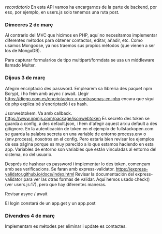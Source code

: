 *recordatorio* En esta API vamos ha encargarnos de la parte de backend, por eso, por ejemplo,
en users.js solo tenemos una ruta post.

### Dimecres 2 de març

Al contrario del MVC que hicimos en PHP, aquí no necesitamos implementar diferentes
métodos para obtener contactos, editar, añadir, etc. Como usamos Mongoose, ya nos 
traemos sus propios métodos (que vienen a ser los de MongoDB).

Para capturar formularios de tipo multipart/formdata se usa un middleware llamado Multer.


### Dijous 3 de març

Afegim encriptació des password. Emplearem sa llibreria des paquet npm Bcrypt, i ho feim amb
async / await.
Llegir https://diego.com.es/encriptacion-y-contrasenas-en-php encara que sigui de php
explica bé s'encriptació i es hash.

Jsonwebtokem. Va amb callback. https://www.npmjs.com/package/jsonwebtoken
Es secreto des token se guarda a config, a des default.json, i hem d'afegir aquest
arxiu default a des gitignore.
En la autenticación de token en el ejemplo de fullstackopen.com se guarda la
palabra secreta en una variable de entorno process.env o (env.process), nosotros en
el config. Pero estaría bien revisar los ejemplos de esa página porque es muy parecido
a lo que estamos haciendo en esta app.
Variables de entorno son variables que están vinculadas al entorno del sistema,
no del usuario.

Després de hashear es password i implementar lo des token, començam amb ses verificacions.
Se faran amb express-validator. https://express-validator.github.io/docs/index.html
Revisar la documentación del express-validator para ver las otras formas de validar. Aquí
hemos usado check()(ver users.js:17), pero que hay diferentes maneras.

Revisar async / await

El login constará de un app.get y un app.post

### Divendres 4 de març

Implementam es métodes per eliminar i update es contactes.